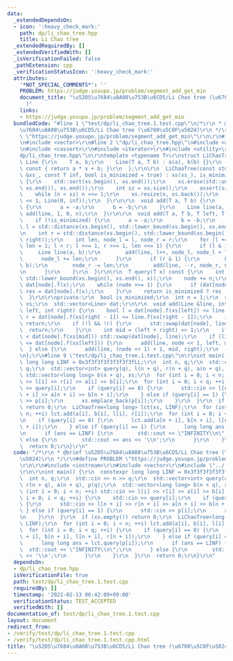 ```yaml
---
data:
  _extendedDependsOn:
  - icon: ':heavy_check_mark:'
    path: dp/li_chao_tree.hpp
    title: Li Chao tree
  _extendedRequiredBy: []
  _extendedVerifiedWith: []
  _isVerificationFailed: false
  _pathExtension: cpp
  _verificationStatusIcon: ':heavy_check_mark:'
  attributes:
    '*NOT_SPECIAL_COMMENTS*': ''
    PROBLEM: https://judge.yosupo.jp/problem/segment_add_get_min
    document_title: "\u52D5\u7684\u8A08\u753B\u6CD5/Li Chao tree (\u6700\u5C0F\u5024\
      )"
    links:
    - https://judge.yosupo.jp/problem/segment_add_get_min
  bundledCode: "#line 1 \"test/dp/li_chao_tree.1.test.cpp\"\n/*\r\n * @brief \u52D5\
    \u7684\u8A08\u753B\u6CD5/Li Chao tree (\u6700\u5C0F\u5024)\r\n */\r\n#define PROBLEM\
    \ \"https://judge.yosupo.jp/problem/segment_add_get_min\"\r\n\r\n#include <iostream>\r\
    \n#include <vector>\r\n#line 2 \"dp/li_chao_tree.hpp\"\n#include <algorithm>\r\
    \n#include <cassert>\r\n#include <iterator>\r\n#include <utility>\r\n#line 7 \"\
    dp/li_chao_tree.hpp\"\n\r\ntemplate <typename T>\r\nstruct LiChaoTree {\r\n  struct\
    \ Line {\r\n    T a, b;\r\n    Line(T a, T b) : a(a), b(b) {}\r\n    T f(T x)\
    \ const { return a * x + b; }\r\n  };\r\n\r\n  LiChaoTree(const std::vector<T>\
    \ &xs_, const T inf, bool is_minimized = true) : xs(xs_), is_minimized(is_minimized)\
    \ {\r\n    std::sort(xs.begin(), xs.end());\r\n    xs.erase(std::unique(xs.begin(),\
    \ xs.end()), xs.end());\r\n    int sz = xs.size();\r\n    assert(sz > 0);\r\n\
    \    while (n < sz) n <<= 1;\r\n    xs.resize(n, xs.back());\r\n    dat.assign(n\
    \ << 1, Line(0, inf));\r\n  }\r\n\r\n  void add(T a, T b) {\r\n    if (!is_minimized)\
    \ {\r\n      a = -a;\r\n      b = -b;\r\n    }\r\n    Line line(a, b);\r\n   \
    \ add(line, 1, 0, n);\r\n  }\r\n\r\n  void add(T a, T b, T left, T right) {\r\n\
    \    if (!is_minimized) {\r\n      a = -a;\r\n      b = -b;\r\n    }\r\n    int\
    \ l = std::distance(xs.begin(), std::lower_bound(xs.begin(), xs.end(), left));\r\
    \n    int r = std::distance(xs.begin(), std::lower_bound(xs.begin(), xs.end(),\
    \ right));\r\n    int len, node_l = l, node_r = r;\r\n    for (l += n, r += n,\
    \ len = 1; l < r; l >>= 1, r >>= 1, len <<= 1) {\r\n      if (l & 1) {\r\n   \
    \     Line line(a, b);\r\n        add(line, l++, node_l, node_l + len);\r\n  \
    \      node_l += len;\r\n      }\r\n      if (r & 1) {\r\n        Line line(a,\
    \ b);\r\n        node_r -= len;\r\n        add(line, --r, node_r, node_r + len);\r\
    \n      }\r\n    }\r\n  }\r\n\r\n  T query(T x) const {\r\n    int node = std::distance(xs.begin(),\
    \ std::lower_bound(xs.begin(), xs.end(), x));\r\n    node += n;\r\n    T res =\
    \ dat[node].f(x);\r\n    while (node >>= 1) {\r\n      if (dat[node].f(x) < res)\
    \ res = dat[node].f(x);\r\n    }\r\n    return is_minimized ? res : -res;\r\n\
    \  }\r\n\r\nprivate:\r\n  bool is_minimized;\r\n  int n = 1;\r\n  std::vector<T>\
    \ xs;\r\n  std::vector<Line> dat;\r\n\r\n  void add(Line &line, int node, int\
    \ left, int right) {\r\n    bool l = dat[node].f(xs[left]) <= line.f(xs[left]),\
    \ r = dat[node].f(xs[right - 1]) <= line.f(xs[right - 1]);\r\n    if (l && r)\
    \ return;\r\n    if (!l && !r) {\r\n      std::swap(dat[node], line);\r\n    \
    \  return;\r\n    }\r\n    int mid = (left + right) >> 1;\r\n    if (line.f(xs[mid])\
    \ < dat[node].f(xs[mid])) std::swap(dat[node], line);\r\n    if (line.f(xs[left])\
    \ <= dat[node].f(xs[left])) {\r\n      add(line, node << 1, left, mid);\r\n  \
    \  } else {\r\n      add(line, (node << 1) + 1, mid, right);\r\n    }\r\n  }\r\
    \n};\r\n#line 9 \"test/dp/li_chao_tree.1.test.cpp\"\n\r\nint main() {\r\n  constexpr\
    \ long long LINF = 0x3f3f3f3f3f3f3f3fLL;\r\n  int n, q;\r\n  std::cin >> n >>\
    \ q;\r\n  std::vector<int> query(q), l(n + q), r(n + q), a(n + q), p(q);\r\n \
    \ std::vector<long long> b(n + q), xs;\r\n  for (int i = 0; i < n; ++i) std::cin\
    \ >> l[i] >> r[i] >> a[i] >> b[i];\r\n  for (int i = 0; i < q; ++i) {\r\n    std::cin\
    \ >> query[i];\r\n    if (query[i] == 0) {\r\n      std::cin >> l[n + i] >> r[n\
    \ + i] >> a[n + i] >> b[n + i];\r\n    } else if (query[i] == 1) {\r\n      std::cin\
    \ >> p[i];\r\n      xs.emplace_back(p[i]);\r\n    }\r\n  }\r\n  if (xs.empty())\
    \ return 0;\r\n  LiChaoTree<long long> lct(xs, LINF);\r\n  for (int i = 0; i <\
    \ n; ++i) lct.add(a[i], b[i], l[i], r[i]);\r\n  for (int i = 0; i < q; ++i) {\r\
    \n    if (query[i] == 0) {\r\n      lct.add(a[n + i], b[n + i], l[n + i], r[n\
    \ + i]);\r\n    } else if (query[i] == 1) {\r\n      long long ans = lct.query(p[i]);\r\
    \n      if (ans == LINF) {\r\n        std::cout << \"INFINITY\\n\";\r\n      }\
    \ else {\r\n        std::cout << ans << '\\n';\r\n      }\r\n    }\r\n  }\r\n\
    \  return 0;\r\n}\r\n"
  code: "/*\r\n * @brief \u52D5\u7684\u8A08\u753B\u6CD5/Li Chao tree (\u6700\u5C0F\
    \u5024)\r\n */\r\n#define PROBLEM \"https://judge.yosupo.jp/problem/segment_add_get_min\"\
    \r\n\r\n#include <iostream>\r\n#include <vector>\r\n#include \"../../dp/li_chao_tree.hpp\"\
    \r\n\r\nint main() {\r\n  constexpr long long LINF = 0x3f3f3f3f3f3f3f3fLL;\r\n\
    \  int n, q;\r\n  std::cin >> n >> q;\r\n  std::vector<int> query(q), l(n + q),\
    \ r(n + q), a(n + q), p(q);\r\n  std::vector<long long> b(n + q), xs;\r\n  for\
    \ (int i = 0; i < n; ++i) std::cin >> l[i] >> r[i] >> a[i] >> b[i];\r\n  for (int\
    \ i = 0; i < q; ++i) {\r\n    std::cin >> query[i];\r\n    if (query[i] == 0)\
    \ {\r\n      std::cin >> l[n + i] >> r[n + i] >> a[n + i] >> b[n + i];\r\n   \
    \ } else if (query[i] == 1) {\r\n      std::cin >> p[i];\r\n      xs.emplace_back(p[i]);\r\
    \n    }\r\n  }\r\n  if (xs.empty()) return 0;\r\n  LiChaoTree<long long> lct(xs,\
    \ LINF);\r\n  for (int i = 0; i < n; ++i) lct.add(a[i], b[i], l[i], r[i]);\r\n\
    \  for (int i = 0; i < q; ++i) {\r\n    if (query[i] == 0) {\r\n      lct.add(a[n\
    \ + i], b[n + i], l[n + i], r[n + i]);\r\n    } else if (query[i] == 1) {\r\n\
    \      long long ans = lct.query(p[i]);\r\n      if (ans == LINF) {\r\n      \
    \  std::cout << \"INFINITY\\n\";\r\n      } else {\r\n        std::cout << ans\
    \ << '\\n';\r\n      }\r\n    }\r\n  }\r\n  return 0;\r\n}\r\n"
  dependsOn:
  - dp/li_chao_tree.hpp
  isVerificationFile: true
  path: test/dp/li_chao_tree.1.test.cpp
  requiredBy: []
  timestamp: '2021-02-13 06:42:09+09:00'
  verificationStatus: TEST_ACCEPTED
  verifiedWith: []
documentation_of: test/dp/li_chao_tree.1.test.cpp
layout: document
redirect_from:
- /verify/test/dp/li_chao_tree.1.test.cpp
- /verify/test/dp/li_chao_tree.1.test.cpp.html
title: "\u52D5\u7684\u8A08\u753B\u6CD5/Li Chao tree (\u6700\u5C0F\u5024)"
---
```

